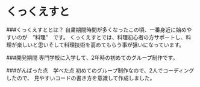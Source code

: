 # くっくえすと

###くっくえすととは？
自粛期間時間が多くなったこの頃、一番身近に始めやすいのが　”料理”　です。
くっくえすとでは、料理初心者の方サポートし、料理が楽しいと思いそして料理技術を高めてもらう事が狙いになっています。

###開発期間
専門学校に入学して、2年時の初めてのグループ制作です。


###がんばった点　学べた点
初めてのグループ制作なので、2人でコーディングしたので、
見やすいコードの書き方を意識して作成しました。